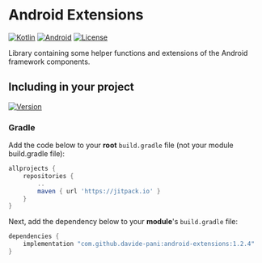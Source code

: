 # Android Extensions

[![Kotlin](https://img.shields.io/badge/kotlin-1.7.10-blue.svg?logo=kotlin)](http://kotlinlang.org)
[![Android](https://img.shields.io/badge/API-23%2B-brightgreen.svg?style=flat)]()
[![License](https://img.shields.io/github/license/davide-pani/kotlin-extensions?color=orange)]()

Library containing some helper functions and extensions of the Android framework components.


## Including in your project

[![Version](https://jitpack.io/v/davide-pani/android-extensions.svg)](https://jitpack.io/#davide-pani/android-extensions)

### Gradle
Add the code below to your **root** `build.gradle` file (not your module build.gradle file):
```gradle
allprojects {
    repositories {
        ..
        maven { url 'https://jitpack.io' }
    }
}
```

Next, add the dependency below to your **module**'s `build.gradle` file:

```gradle
dependencies {
    implementation "com.github.davide-pani:android-extensions:1.2.4"
}
```